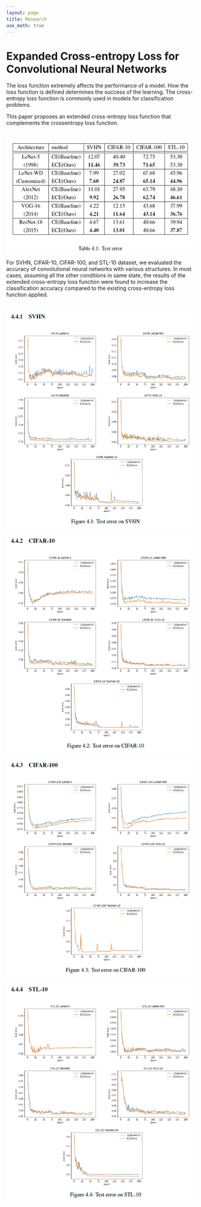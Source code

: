 ```yaml
---
layout: page
title: Research
use_math: true
---
```


# Expanded Cross-entropy Loss for Convolutional Neural Networks

The loss function extremely affects the performance of a model. How the loss function is defined determines the success of the learning. The cross-entropy loss function is commonly used in models for classification problems.

This paper proposes an extended cross-entropy loss function that complements the crossentropy loss function.

<br>

<center><img src = '/research_img/K-001.png' width="600"/></center>

For SVHN, CIFAR-10, CIFAR-100, and STL-10 dataset, we evaluated the accuracy of convolutional neural networks with various structures. In most cases, assuming all the other conditions in same state, the results of the extended cross-entropy loss function were found to increase the classification accuracy
compared to the existing cross-entropy loss function applied.

<br>

<center><img src = '/research_img/K-002.png' width="600"/></center>

<br>

<center><img src = '/research_img/K-003.png' width="600"/></center>

<br>

<center><img src = '/research_img/K-004.png' width="600"/></center>

<br>

<center><img src = '/research_img/K-005.png' width="600"/></center>
